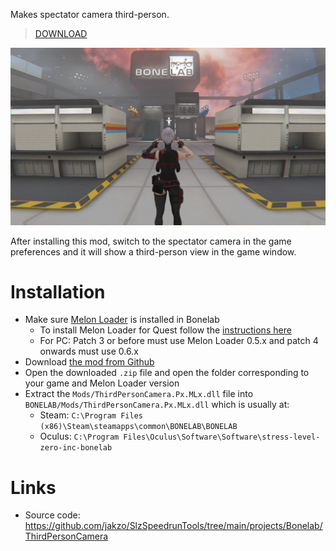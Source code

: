 Makes spectator camera third-person.

> [DOWNLOAD](https://github.com/jakzo/SlzSpeedrunTools/releases?q=Bonelab+ThirdPersonCamera)

![](./assets/screenshot.jpg)

After installing this mod, switch to the spectator camera in the game preferences and it will show a third-person view in the game window.

# Installation

- Make sure [Melon Loader](https://melonwiki.xyz/#/?id=what-is-melonloader) is installed in Bonelab
  - To install Melon Loader for Quest follow the [instructions here](https://github.com/LemonLoader/MelonLoader/wiki/Installation)
  - For PC: Patch 3 or before must use Melon Loader 0.5.x and patch 4 onwards must use 0.6.x
- Download [the mod from Github](https://github.com/jakzo/SlzSpeedrunTools/releases?q=Bonelab+ThirdPersonCamera)
- Open the downloaded `.zip` file and open the folder corresponding to your game and Melon Loader version
- Extract the `Mods/ThirdPersonCamera.Px.MLx.dll` file into `BONELAB/Mods/ThirdPersonCamera.Px.MLx.dll` which is usually at:
  - Steam: `C:\Program Files (x86)\Steam\steamapps\common\BONELAB\BONELAB`
  - Oculus: `C:\Program Files\Oculus\Software\Software\stress-level-zero-inc-bonelab`

# Links

- Source code: https://github.com/jakzo/SlzSpeedrunTools/tree/main/projects/Bonelab/ThirdPersonCamera
